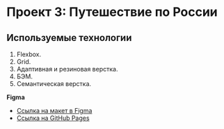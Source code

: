 # Проект 3: Путешествие по России

## Используемые технологии

1. Flexbox.
2. Grid.
3. Адаптивная и резиновая верстка.
4. БЭМ.
5. Семантическая верстка.

**Figma**

- [Ссылка на макет в Figma](https://www.figma.com/file/5S2WSbEFL6awjVWJ0NWL8Q/Sprint-3_-Russia-_-desktop-mobile?node-id=28503%3A0)
- [Ссылка на GitHub Pages](https://popiposter.github.io/russian-travel/index.html)
